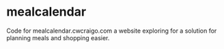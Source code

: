mealcalendar
============

Code for mealcalendar.cwcraigo.com a website exploring for a solution for planning meals and shopping easier.